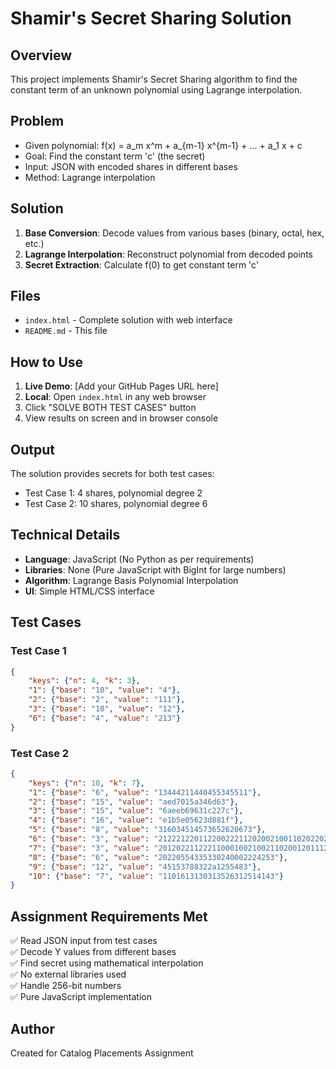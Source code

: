 # Shamir's Secret Sharing Solution

## Overview
This project implements Shamir's Secret Sharing algorithm to find the constant term of an unknown polynomial using Lagrange interpolation.

## Problem
- Given polynomial: f(x) = a_m x^m + a_{m-1} x^{m-1} + ... + a_1 x + c
- Goal: Find the constant term 'c' (the secret)
- Input: JSON with encoded shares in different bases
- Method: Lagrange interpolation

## Solution
1. **Base Conversion**: Decode values from various bases (binary, octal, hex, etc.)
2. **Lagrange Interpolation**: Reconstruct polynomial from decoded points
3. **Secret Extraction**: Calculate f(0) to get constant term 'c'

## Files
- `index.html` - Complete solution with web interface
- `README.md` - This file

## How to Use
1. **Live Demo**: [Add your GitHub Pages URL here]
2. **Local**: Open `index.html` in any web browser
3. Click "SOLVE BOTH TEST CASES" button
4. View results on screen and in browser console

## Output
The solution provides secrets for both test cases:
- Test Case 1: 4 shares, polynomial degree 2
- Test Case 2: 10 shares, polynomial degree 6

## Technical Details
- **Language**: JavaScript (No Python as per requirements)
- **Libraries**: None (Pure JavaScript with BigInt for large numbers)
- **Algorithm**: Lagrange Basis Polynomial Interpolation
- **UI**: Simple HTML/CSS interface

## Test Cases
### Test Case 1
```json
{
    "keys": {"n": 4, "k": 3},
    "1": {"base": "10", "value": "4"},
    "2": {"base": "2", "value": "111"},
    "3": {"base": "10", "value": "12"},
    "6": {"base": "4", "value": "213"}
}
```

### Test Case 2
```json
{
    "keys": {"n": 10, "k": 7},
    "1": {"base": "6", "value": "13444211440455345511"},
    "2": {"base": "15", "value": "aed7015a346d63"},
    "3": {"base": "15", "value": "6aeeb69631c227c"},
    "4": {"base": "16", "value": "e1b5e05623d881f"},
    "5": {"base": "8", "value": "316034514573652620673"},
    "6": {"base": "3", "value": "2122212201122002221120200210011020220200"},
    "7": {"base": "3", "value": "20120221122211000100210021102001201112121"},
    "8": {"base": "6", "value": "20220554335330240002224253"},
    "9": {"base": "12", "value": "45153788322a1255483"},
    "10": {"base": "7", "value": "1101613130313526312514143"}
}
```

## Assignment Requirements Met
✅ Read JSON input from test cases  
✅ Decode Y values from different bases  
✅ Find secret using mathematical interpolation  
✅ No external libraries used  
✅ Handle 256-bit numbers  
✅ Pure JavaScript implementation  

## Author
Created for Catalog Placements Assignment
